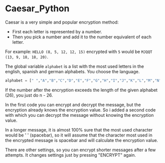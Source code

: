 # Caesar_Python

Caesar is a very simple and popular encryption method:
- First each letter is represented by a number.
- Then you pick a number and add it to the number equivalent of each letter.

For example: `HELLO (8, 5, 12, 12, 15)` encrypted with `5` would be `MJQQT (13, 9, 18, 18, 20)`.

The global variable `alphabet` is a list with the most used letters in the english, spanish and german alphabets. You choose the language.
```py
alphabet = [" ","A","B","C","D","E","F","G","H","I","J","K","L","M","N","O","P","Q","R","S","T","U","V","W","X", "Y", "Z"]
```

If the number after the encryption exceeds the length of the given alphabet (26), you just do n - 26.

In the first code you can encrypt and decrypt the message, but the encryption already knows the encryption value.
So i added a second code with which you can decrypt the message without knowing the encryption value.

In a longer message, it is almost 100% sure that the most used character would be ' ' (spacebar), so it will assume that the character most used in the encrypted message is spacebar and will calculate the encryption value.

There are other settings, so you can encrypt shorter messages after a few attempts. It changes settings just by pressing "ENCRYPT" again.
